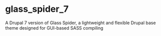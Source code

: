 # glass_spider_7
A Drupal 7 version of Glass Spider, a lightweight and flexible Drupal base theme designed for GUI-based SASS compiling
